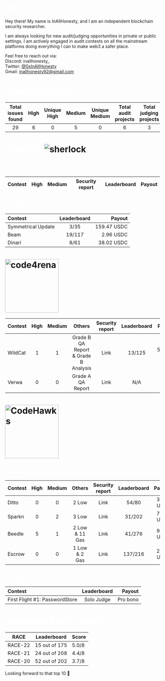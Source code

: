 # <span style="color:white">About me</span>

Hey there! My name is InAllHonesty, and I am an independent blockchain security researcher.

I am always looking for new audit/judging opportunities in private or public settings. I am actively engaged in audit contests on all the mainstream platforms doing everything I can to make web3 a safer place.

Feel free to reach out via:  
Discord: inallhonesty_  
Twitter: [@0xInAllHonesty](https://twitter.com/0xInAllHonesty)  
Gmail: [inallhonesty92@gmail.com](mailto:inallhonesty92@gmail.com)

# <span style="color:white">Overall statistics</span>

| Total issues found	| High	| Unique High	| Medium	| Unique Medium | Total audit projects | Total judging projects |
|:---:|:---:|:---:|:---:|:---:|:---:|:---:|
|29|6|0|5|0|6|3|

# <span style="color:white">Sherlock</span> ![sherlock](https://github.com/inallhonesty/inallhonesty/assets/95440897/bb1b2a76-3e45-4738-8135-6b4985b46c85)

## <span style="color:white">Audit</span>

| Contest |	High |	Medium | Security report	| Leaderboard	| Payout |
|---|---|---|---|---|---|

## <span style="color:white">Judging</span> 
| Contest	| Leaderboard	| Payout |
|:---|:---:|---:|
| Symmetrical Update | 3/35 | 159.47 USDC |
| Beam | 19/117 | 2.96 USDC |
| Dinari | 8/61 | 38.02 USDC |

# <img width="174" alt="code4rena" src="https://github.com/inallhonesty/inallhonesty/assets/95440897/d90c4afc-5777-4efe-9971-035ff978c6cb">

| Contest |	High |	Medium |  Others | Security report	| Leaderboard	| Payout |
|:---|:---:|:---:|:---:|:---:|:---:|---:|
| WildCat | 1 | 1 | Grade B QA Report & Grade B Analysis | Link | 13/125 | 538.68 USDC |
| Verwa | 0 | 0 | Grade A QA Report | Link | N/A | 9.82 USDC |

# <img width="174" alt="CodeHawks" src="https://github.com/inallhonesty/inallhonesty/assets/95440897/b7c41029-61e7-4320-8fc7-54bb73199cf6">

## <span style="color:white">Audit</span>

| Contest |	High |	Medium | Others | Security report	| Leaderboard	| Payout |
|:---|:---:|:---:|:---:|:---:|:---:|---:|
| Ditto | 0 | 0 | 2 Low | Link | 54/80 | 39.02 USDC |
| Sparkn | 0 | 2 | 3 Low | Link | 31/202 | 76.96 USDC |
| Beedle | 5 | 1 | 2 Low & 11 Gas | Link | 41/276 | 93.38 USDC |
| Escrow | 0 | 0 | 1 Low & 2 Gas | Link | 137/216 | 23.09 USDC |

## <span style="color:white">Judging</span> 
| Contest	| Leaderboard	| Payout |
|:---|:---:|---:|
| First Flight #1: PasswordStore | Solo Judge | Pro bono |

# <span style="color:white">Secureum RACE results</span>

| RACE | Leaderboard | Score |
|:---:|---|---|
| RACE-22 | 15 out of 175 | 5.0/8 |
| RACE-21 | 24 out of 208 | 4.4/8 |
| RACE-20 | 52 out of 202 | 3.7/8 |

Looking forward to that top 10 :rocket:
